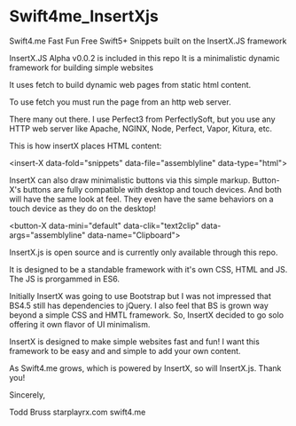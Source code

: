 # Swift4me_InsertXjs
Swift4.me Fast Fun Free Swift5+ Snippets built on the InsertX.JS framework

InsertX.JS Alpha v0.0.2 is included in this repo
It is a minimalistic dynamic framework for building simple websites

It uses fetch to build dynamic web pages from static html content.

To use fetch you must run the page from an http web server.

There many out there. I use Perfect3 from PerfectlySoft, but you use any HTTP web server like Apache, NGINX, Node, Perfect, Vapor, Kitura, etc.

This is how insertX places HTML content:

<!-- insert html file -->
<insert-X
	data-fold="snippets" 		<!-- folder with relative path ./ -->
	data-file="assemblyline"     <!-- name of the file -->
	data-type="html">	       <!-- type of file (txt and html is supported) -->
</insert-X>

InsertX can also draw minimalistic buttons via this simple markup. Button-X's buttons are fully compatible with desktop and touch devices. And both will have the same look at feel. They even have the same behaviors on a touch device as they do on the desktop!

<button-X
	data-mini="default" 		 <!-- style of the button (currently only option is default) -->
	data-clik="text2clip"             <!-- the button action -->
	data-args="assemblyline"    <!-- arguments, this currently a String,
                                                            JS variable support is under way -->
	data-name="Clipboard">     <!-- name or title of the button -->
</button-X>

InsertX.js is open source and is currently only available through this repo.

It is designed to be a standable framework with it's own CSS, HTML and JS. The JS is prorgammed in ES6.

Initially InsertX was going to use Bootstrap but I was not impressed that BS4.5 still has dependencies to jQuery. I also feel that BS is grown way beyond a simple CSS and HMTL framework. So, InsertX decided to go solo offering it own flavor of UI minimalism.

InsertX is designed to make simple websites fast and fun! I want this framework to be easy and and simple to add your own content.

As Swift4.me grows, which is powered by InsertX, so will InsertX.js. Thank you!

Sincerely,

Todd Bruss
starplayrx.com
swift4.me
